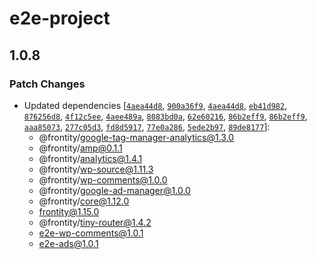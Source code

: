 # e2e-project

## 1.0.8
### Patch Changes

- Updated dependencies [[`4aea44d8`](https://github.com/frontity/frontity/commit/4aea44d88e3834cc01cdbb00813843209e6f0f33), [`900a36f9`](https://github.com/frontity/frontity/commit/900a36f9b5ea3424829775e019d5ff0ebcf42163), [`4aea44d8`](https://github.com/frontity/frontity/commit/4aea44d88e3834cc01cdbb00813843209e6f0f33), [`eb41d982`](https://github.com/frontity/frontity/commit/eb41d982552c8f542437cbedaee4335d23b7a483), [`876256d8`](https://github.com/frontity/frontity/commit/876256d8b923508a94b1bfc1818045edc0f1b613), [`4f12c5ee`](https://github.com/frontity/frontity/commit/4f12c5ee37f3cd3cc4df963d7285e2bc458a4cb9), [`4aee489a`](https://github.com/frontity/frontity/commit/4aee489a313b4c44fa7f2430b028fbcc1318b7e6), [`8083bd0a`](https://github.com/frontity/frontity/commit/8083bd0a07c8d61ece4f669bd8088912b91a4ab2), [`62e60216`](https://github.com/frontity/frontity/commit/62e60216198111626d82566507f7f208323ffeee), [`86b2eff9`](https://github.com/frontity/frontity/commit/86b2eff993aac3e9360946a0c190e239b6f93abf), [`86b2eff9`](https://github.com/frontity/frontity/commit/86b2eff993aac3e9360946a0c190e239b6f93abf), [`aaa85073`](https://github.com/frontity/frontity/commit/aaa850731dc4b9defa51618f09a1ebf3427ce83b), [`277c05d3`](https://github.com/frontity/frontity/commit/277c05d30cf39468aad3348abde425e11ea0bf6f), [`fd8d5917`](https://github.com/frontity/frontity/commit/fd8d5917adc4538c91b98c505d6a1be2afc533b3), [`77e0a286`](https://github.com/frontity/frontity/commit/77e0a286ceb8274efb6a473c01c8f60d78b70225), [`5ede2b97`](https://github.com/frontity/frontity/commit/5ede2b977763f7a316bfa3b7659918e8489895eb), [`89de8177`](https://github.com/frontity/frontity/commit/89de81770279d353f330298f82fe3abc718b5c52)]:
  - @frontity/google-tag-manager-analytics@1.3.0
  - @frontity/amp@0.1.1
  - @frontity/analytics@1.4.1
  - @frontity/wp-source@1.11.3
  - @frontity/wp-comments@1.0.0
  - @frontity/google-ad-manager@1.0.0
  - @frontity/core@1.12.0
  - frontity@1.15.0
  - @frontity/tiny-router@1.4.2
  - e2e-wp-comments@1.0.1
  - e2e-ads@1.0.1
